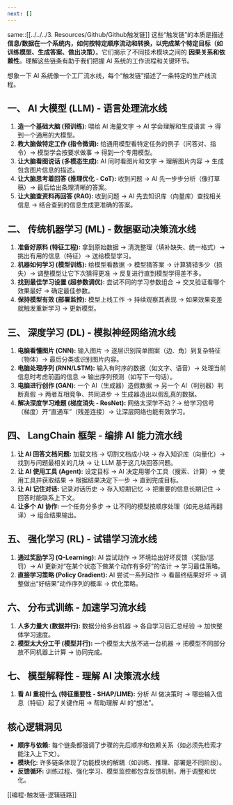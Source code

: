 ```yaml
---
next: []
---
```

same::[[../../../3. Resources/Github/Github触发链]]
这些“触发链”的本质是描述 **信息/数据在一个系统内，如何按特定顺序流动和转换，以完成某个特定目标（如训练模型、生成答案、做出决策）**。它们揭示了不同技术模块之间的 **因果关系和依赖性**。理解这些链条有助于我们把握 AI 系统的工作流程和关键环节。

想象一下 AI 系统像一个工厂流水线，每个“触发链”描述了一条特定的生产线流程。

## 一、 AI 大模型 (LLM) - 语言处理流水线

1. **造一个基础大脑 (预训练):** 喂给 AI 海量文字 -> AI 学会理解和生成语言 -> 得到一个通用的大模型。
2. **教大脑做特定工作 (指令微调):** 给通用模型看特定任务的例子（问答对、指令）-> 模型学会按要求做事 -> 得到一个专用模型。
3. **让大脑看图说话 (多模态生成):** AI 同时看图片和文字 -> 理解图片内容 -> 生成包含图片信息的描述。
4. **让大脑思考着回答 (推理优化 - CoT):** 收到问题 -> AI 先一步步分析（像打草稿）-> 最后给出条理清晰的答案。
5. **让大脑查资料再回答 (RAG):** 收到问题 -> AI 先去知识库（向量库）查找相关信息 -> 结合查到的信息生成更准确的答案。

## 二、 传统机器学习 (ML) - 数据驱动决策流水线

1. **准备好原料 (特征工程):** 拿到原始数据 -> 清洗整理（填补缺失、统一格式）-> 挑出有用的信息（特征）-> 送给模型学习。
2. **机器如何学习 (模型训练):** 给模型看数据 -> 模型猜答案 -> 计算猜错多少（损失）-> 调整模型让它下次猜得更准 -> 反复进行直到模型学得差不多。
3. **找到最佳学习设置 (超参数调优):** 尝试不同的学习参数组合 -> 交叉验证看哪个效果最好 -> 确定最佳参数。
4. **保持模型有效 (部署监控):** 模型上线工作 -> 持续观察其表现 -> 如果效果变差就触发重新学习 -> 更新模型。

## 三、 深度学习 (DL) - 模拟神经网络流水线

1. **电脑看懂图片 (CNN):** 输入图片 -> 逐层识别简单图案（边、角）到复杂特征（物体）-> 最后分类或识别图片内容。
2. **电脑处理序列 (RNN/LSTM):** 输入有时序的数据（如文字、语音）-> 处理当前信息时考虑前面的信息 -> 输出序列预测（如写下一句话）。
3. **电脑进行创作 (GAN):** 一个 AI（生成器）造假数据 -> 另一个 AI（判别器）判断真假 -> 两者互相竞争、共同进步 -> 生成器造出以假乱真的数据。
4. **解决深度学习难题 (梯度消失 - ResNet):** 网络太深学不动？-> 给学习信号（梯度）开“直通车”（残差连接）-> 让深层网络也能有效学习。

## 四、 LangChain 框架 - 编排 AI 能力流水线

1. **让 AI 回答文档问题:** 加载文档 -> 切割文档成小块 -> 存入知识库（向量化）-> 找到与问题最相关的几块 -> 让 LLM 基于这几块回答问题。
2. **让 AI 使用工具 (Agent):** 设定目标 -> AI 决定用哪个工具（搜索、计算）-> 使用工具并获取结果 -> 根据结果决定下一步 -> 直到完成目标。
3. **让 AI 记住对话:** 记录对话历史 -> 存入短期记忆 -> 把重要的信息长期记住 -> 回答时能联系上下文。
4. **让多个 AI 协作:** 一个任务分多步 -> 让不同的模型按顺序处理（如先总结再翻译）-> 组合结果输出。

## 五、 强化学习 (RL) - 试错学习流水线

1. **通过奖励学习 (Q-Learning):** AI 尝试动作 -> 环境给出好坏反馈（奖励/惩罚）-> AI 更新对“在某个状态下做某个动作有多好”的估计 -> 学习最佳策略。
2. **直接学习策略 (Policy Gradient):** AI 尝试一系列动作 -> 看最终结果好坏 -> 调整做出“好结果”动作序列的概率 -> 优化策略。

## 六、 分布式训练 - 加速学习流水线

1. **人多力量大 (数据并行):** 数据分给多台机器 -> 各自学习后汇总经验 -> 加快整体学习速度。
2. **模型太大分工干 (模型并行):** 一个模型太大放不进一台机器 -> 把模型不同部分放不同机器上计算 -> 协同完成。

## 七、 模型解释性 - 理解 AI 决策流水线

1. **看 AI 重视什么 (特征重要性 - SHAP/LIME):** 分析 AI 做决策时 -> 哪些输入信息（特征）起了关键作用 -> 帮助理解 AI 的“想法”。

## 核心逻辑洞见

* **顺序与依赖:** 每个链条都强调了步骤的先后顺序和依赖关系（如必须先检索才能注入上下文）。
* **模块化:** 许多链条体现了功能模块的解耦（如训练、推理、部署是不同阶段）。
* **反馈循环:** 训练过程、强化学习、模型监控都包含反馈机制，用于调整和优化。

[[编程-触发链-逻辑链路]]
